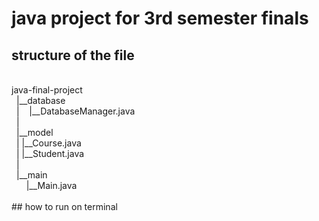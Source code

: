 # java project for 3rd semester finals

## structure of the file
<br>
java-final-project<br>
‎ ‎ |__database<br>    
‎ ‎ |‎ ‎ ‎ ‎ |__DatabaseManager.java<br>   
‎ ‎ |<br>
‎ ‎ |__model<br>
‎ ‎ |   |__Course.java<br>
‎ ‎ |   |__Student.java<br>
‎ ‎ |<br>
‎ ‎ |__main<br>
‎ ‎ ‎ ‎ ‎ ‎ |__Main.java<br>
<br>
## how to run on terminal 

